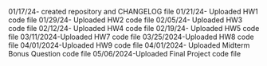 01/17/24- created repository and  CHANGELOG file
01/21/24- Uploaded HW1 code file
01/29/24- Uploaded HW2 code file
02/05/24- Uploaded HW3 code file
02/12/24- Uploaded HW4 code file
02/19/24- Uploaded HW5 code file
03/11/2024-Uploaded HW7 code file
03/25/2024-Uploaded HW8 code file
04/01/2024-Uploaded HW9 code file
04/01/2024- Uploaded Midterm Bonus Question code file
05/06/2024-Uploaded Final Project code file
